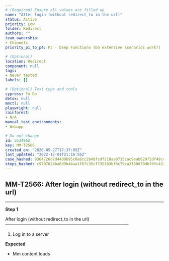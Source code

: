 ```yaml
---
# (Required) Ensure all values are filled up
name: "After login (without redirect_to in the url)"
status: Active
priority: Low
folder: Redirect
authors: ""
team_ownership: 
- Channels
priority_p1_to_p4: P3 - Deep Functions (Do extensive scenarios work?)

# (Optional)
location: Redirect
component: null
tags: 
- Never tested
labels: []

# (Optional) Test type and tools
cypress: To Do
detox: null
mmctl: null
playwright: null
rainforest: 
- N/A
manual_test_environments: 
- Webapp

# Do not change
id: 5534962
key: MM-T2566
created_on: "2020-05-27T17:37:05Z"
last_updated: "2022-12-01T21:16:56Z"
case_hashed: 9364726d7d4409b95c0a6cc2b49fcdf218aa0715cac9eab629f2df49cc6e15b31de61e4d18519d92cafec02e33e77d61
steps_hashed: c9707024ba6d9b44aa1f67c35cf735583bf6c79ca3f80670db70fc4330716f329f87ccc701b5b89d1f28daf8f85903ec
---
```


<!-- (Auto-generated) Based on frontmatter's "key" and "name" -->

## MM-T2566: After login (without redirect_to in the url)

---

**Step 1**

After login (without redirect\_to in the url)\
————————————————————————————

1. Log in to a server

**Expected**

- Mm content loads

